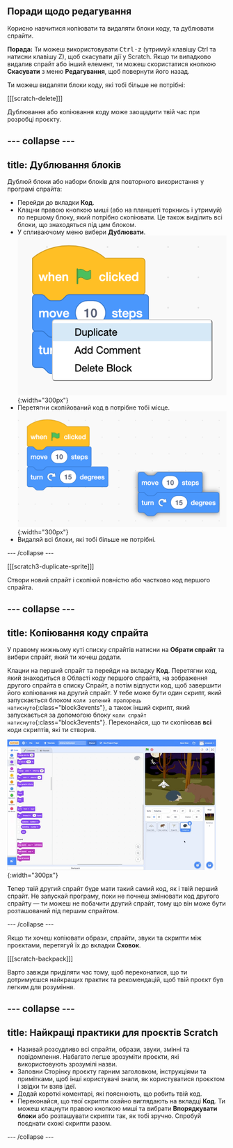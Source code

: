 ## Поради щодо редагування
Корисно навчитися копіювати та видаляти блоки коду, та дублювати спрайти.

**Порада:** Ти можеш використовувати <kbd>Ctrl-z</kbd> (утримуй клавішу Ctrl та натисни клавішу Z), щоб скасувати дії у Scratch. Якщо ти випадково видалив спрайт або інший елемент, ти можеш скористатися кнопкою **Скасувати** з меню **Редагування**, щоб повернути його назад.

Ти можеш видаляти блоки коду, які тобі більше не потрібні:

[[[scratch-delete]]]

Дублювання або копіювання коду може заощадити твій час при розробці проєкту.

--- collapse ---
---
title: Дублювання блоків
---

Дублюй блоки або набори блоків для повторного використання у програмі спрайта:

* Перейди до вкладки **Код**.
* Клацни правою кнопкою миші (або на планшеті торкнись і утримуй) по першому блоку, який потрібно скопіювати. Це також виділить всі блоки, що знаходяться під цим блоком.
* У спливаючому меню вибери **Дублювати**. ![Selecting 'Duplicate' in the menu.](images/scratchguide-duplicate.png){:width="300px"}
* Перетягни скопійований код в потрібне тобі місце. ![Moving the duplicated code.](images/scratchguide-drag.png){:width="300px"}
* Видаляй всі блоки, які тобі більше не потрібні.

--- /collapse ---

[[[scratch3-duplicate-sprite]]]

Створи новий спрайт і скопіюй повністю або частково код першого спрайта.

--- collapse ---
---
title: Копіювання коду спрайта
---

У правому нижньому куті списку спрайтів натисни на **Обрати спрайт** та вибери спрайт, який ти хочеш додати.

Клацни на перший спрайт та перейди на вкладку **Код**. Перетягни код, який знаходиться в Області коду першого спрайта, на зображення другого спрайта в списку Спрайт, а потім відпусти код, щоб завершити його копіювання на другий спрайт. У тебе може бути один скрипт, який запускається блоком `коли зелений прапорець натиснуто`{:class="block3events"}, а також інший скрипт, який запускається за допомогою блоку `коли спрайт натиснуто`{:class="block3events"}. Переконайся, що ти скопіював **всі** коди скриптів, які ти створив.

![Копіювання коду на інший спрайт.](images/challenge1-sprite-list.gif){:width="300px"}

Тепер твій другий спрайт буде мати такий самий код, як і твій перший спрайт. Не запускай програму, поки не почнеш змінювати код другого спрайту — ти можеш не побачити другий спрайт, тому що він може бути розташований під першим спрайтом.

--- /collapse ---

Якщо ти хочеш копіювати образи, спрайти, звуки та скрипти між проєктами, перетягуй їх до вкладки **Сховок**.

[[[scratch-backpack]]]

Варто завжди приділяти час тому, щоб переконатися, що ти дотримуєшся найкращих практик та рекомендацій, щоб твій проєкт був легким для розуміння.

--- collapse ---
---
title: Найкращі практики для проєктів Scratch
---

- Називай розсудливо всі спрайти, образи, звуки, змінні та повідомлення. Набагато легше зрозуміти проєкти, які використовують зрозумілі назви.
- Заповни Сторінку проєкту гарним заголовком, інструкціями та примітками, щоб інші користувачі знали, як користуватися проєктом і звідки ти взяв ідеї.
- Додай короткі коментарі, які пояснюють, що робить твій код.
- Переконайся, що твої скрипти охайно виглядають на вкладці **Код**. Ти можеш клацнути правою кнопкою миші та вибрати **Впорядкувати блоки** або розташувати скрипти так, як тобі зручно. Спробуй поєднати схожі скрипти разом.

--- /collapse ---
